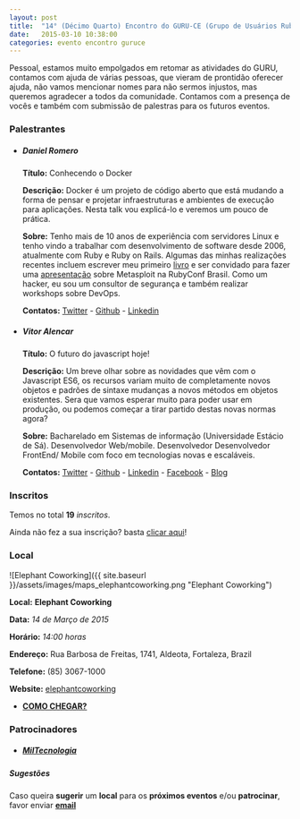 ```yaml
---
layout: post
title:  "14° (Décimo Quarto) Encontro do GURU-CE (Grupo de Usuários Ruby do Ceará)"
date:   2015-03-10 10:38:00
categories: evento encontro guruce
---
```


Pessoal, estamos muito empolgados em retomar as atividades do GURU, contamos com ajuda de várias pessoas, que vieram de prontidão oferecer ajuda, não vamos mencionar nomes para não sermos injustos, mas queremos agradecer a todos da comunidade. Contamos com a presença de vocês e também com submissão de palestras para os futuros eventos.

### Palestrantes

- ##### Daniel Romero
    __Título:__ Conhecendo o Docker

    __Descrição:__ Docker é um projeto de código aberto que está mudando a forma de pensar e projetar infraestruturas e ambientes de execução para aplicações. Nesta talk vou explicá-lo e veremos um pouco de prática.

    __Sobre:__ Tenho mais de 10 anos de experiência com servidores Linux e tenho vindo a trabalhar com desenvolvimento de software desde 2006, atualmente com Ruby e Ruby on Rails. Algumas das minhas realizações recentes incluem escrever meu primeiro [livro](http://www.casadocodigo.com.br/products/livro-linux) e ser convidado para fazer uma [apresentação](http://infoslack.com/rubyconf/) sobre Metasploit na RubyConf Brasil. Como um hacker, eu sou um consultor de segurança e também realizar workshops sobre DevOps.

    __Contatos:__ [Twitter](https://twitter.com/infoslack) - [Github](https://github.com/infoslack) - [Linkedin](https://www.linkedin.com/in/infoslack)

- ##### Vitor Alencar
    __Título:__ O futuro do javascript hoje!

    __Descrição:__ Um breve olhar sobre as novidades que vêm com o Javascript ES6, os recursos variam muito de completamente novos objetos e padrões de sintaxe mudanças a novos métodos em objetos existentes. Sera que vamos esperar muito para poder usar em produção, ou podemos começar a tirar partido destas novas normas agora?

    __Sobre:__ Bacharelado em Sistemas de informação (Universidade Estácio de Sá). Desenvolvedor Web/mobile. Desenvolvedor Desenvolvedor FrontEnd/ Mobile com foco em tecnologias novas e escaláveis.

    __Contatos:__ [Twitter](https://twitter.com/VitorMalencar) - [Github](https://github.com/vitormalencar) - [Linkedin](https://www.linkedin.com/in/vitormalencar) - [Facebook](https://www.facebook.com/vitormalencar) - [Blog](http://vitormalencar.github.io/)


### Inscritos

Temos no total __19__ _inscritos_.

Ainda não fez a sua inscrição? basta [clicar aqui](https://docs.google.com/forms/d/1v-zE0JXZB1jsHDY7jnfYS8j_FrBWSrIYOsDvUbi8oC8/viewform?usp=send_form)!

### Local

![Elephant Coworking]({{ site.baseurl }}/assets/images/maps_elephantcoworking.png "Elephant Coworking")

__Local:__ __Elephant Coworking__

__Data:__ _14 de Março de 2015_

__Horário:__ _14:00 horas_

__Endereço:__ Rua Barbosa de Freitas, 1741, Aldeota, Fortaleza, Brazil

__Telefone:__ (85) 3067-1000

__Website:__ [elephantcoworking](http://www.elephantcoworking.com.br/)

* __[COMO CHEGAR?](https://www.google.com.br/maps/dir/%27%27/elephant+coworking/data=!4m5!4m4!1m0!1m2!1m1!1s0x7c7488ee5e01b99:0x20748b85335a124e?sa=X&ei=IAP_VLDkDbXPsQScz4HgBg&sqi=2&ved=0CIQBEPUXMA4)__

### Patrocinadores

- ##### [MilTecnologia](https://www.facebook.com/MilTecnologia)


##### Sugestões

Caso queira __sugerir__ um __local__ para os __próximos eventos__ e/ou __patrocinar__, favor enviar __[email](mailto:%66%69%6C%69%70%65%62%61%72%63%6F%73%40%67%6D%61%69%6C%2E%63%6F%6D%2C%68%65%72%6D%69%6E%69%6F%63%65%73%61%72%40%67%6D%61%69%6C%2E%63%6F%6D)__
